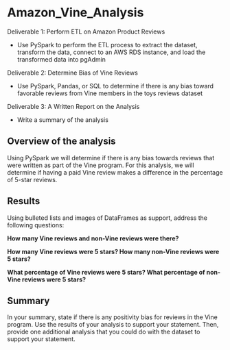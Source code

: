 # Amazon_Vine_Analysis
Deliverable 1: Perform ETL on Amazon Product Reviews
- Use PySpark to perform the ETL process to extract the dataset, transform the data, connect to an AWS RDS instance, and load the transformed data into pgAdmin

Deliverable 2: Determine Bias of Vine Reviews
- Use PySpark, Pandas, or SQL to determine if there is any bias toward favorable reviews from Vine members in the toys reviews dataset

Deliverable 3: A Written Report on the Analysis
- Write a summary of the analysis

## Overview of the analysis
Using PySpark we will determine if there is any bias towards reviews that were written as part of the Vine program. For this analysis, we will determine if having a paid Vine review makes a difference in the percentage of 5-star reviews.

## Results
Using bulleted lists and images of DataFrames as support, address the following questions:

**How many Vine reviews and non-Vine reviews were there?**

**How many Vine reviews were 5 stars? How many non-Vine reviews were 5 stars?**

**What percentage of Vine reviews were 5 stars? What percentage of non-Vine reviews were 5 stars?**

## Summary
 In your summary, state if there is any positivity bias for reviews in the Vine program. Use the results of your analysis to support your statement. Then, provide one additional analysis that you could do with the dataset to support your statement.